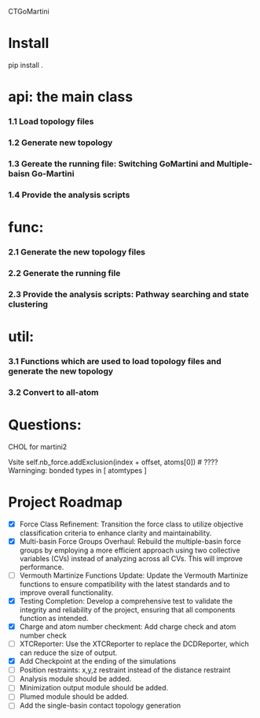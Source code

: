 CTGoMartini

# Install
pip install .

# api: the main class
### 1.1 Load topology files 
### 1.2 Generate new topology
### 1.3 Gereate the running file: Switching GoMartini and Multiple-baisn Go-Martini
### 1.4 Provide the analysis scripts
# func: 
### 2.1 Generate the new topology files
### 2.2 Generate the running file
### 2.3 Provide the analysis scripts: Pathway searching and state clustering

# util: 
### 3.1 Functions which are used to load topology files and generate the new topology
### 3.2 Convert to all-atom

# Questions:
CHOL for martini2

Vsite self.nb_force.addExclusion(index + offset, atoms[0]) # ????
Warninging: bonded types in [ atomtypes ]

# Project Roadmap
- [x] Force Class Refinement: Transition the force class to utilize objective classification criteria to enhance clarity and maintainability.
- [x] Multi-basin Force Groups Overhaul: Rebuild the multiple-basin force groups by employing a more efficient approach using two collective variables (CVs) instead of analyzing across all CVs. This will improve performance.
- [ ] Vermouth Martinize Functions Update: Update the Vermouth Martinize functions to ensure compatibility with the latest standards and to improve overall functionality.
- [x] Testing Completion: Develop a comprehensive test to validate the integrity and reliability of the project, ensuring that all components function as intended.
- [x] Charge and atom number checkment: Add charge check and atom number check
- [ ] XTCReporter: Use the XTCReporter to replace the DCDReporter, which can reduce the size of output.
- [x] Add Checkpoint at the ending of the simulations
- [ ] Position restraints: x,y,z restraint instead of the distance restraint
- [ ] Analysis module should be added.
- [ ] Minimization output module should be added.
- [ ] Plumed module should be added.
- [ ] Add the single-basin contact topology generation